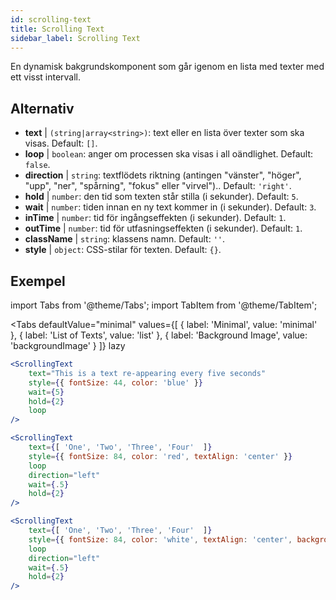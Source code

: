 ```yaml
---
id: scrolling-text
title: Scrolling Text
sidebar_label: Scrolling Text
---
```


En dynamisk bakgrundskomponent som går igenom en lista med texter med ett visst intervall.

## Alternativ

* __text__ | `(string|array<string>)`: text eller en lista över texter som ska visas. Default: `[]`.
* __loop__ | `boolean`: anger om processen ska visas i all oändlighet. Default: `false`.
* __direction__ | `string`: textflödets riktning (antingen "vänster", "höger", "upp", "ner", "spårning", "fokus" eller "virvel").. Default: `'right'`.
* __hold__ | `number`: den tid som texten står stilla (i sekunder). Default: `5`.
* __wait__ | `number`: tiden innan en ny text kommer in (i sekunder). Default: `3`.
* __inTime__ | `number`: tid för ingångseffekten (i sekunder). Default: `1`.
* __outTime__ | `number`: tid för utfasningseffekten (i sekunder). Default: `1`.
* __className__ | `string`: klassens namn. Default: `''`.
* __style__ | `object`: CSS-stilar för texten. Default: `{}`.


## Exempel


import Tabs from '@theme/Tabs';
import TabItem from '@theme/TabItem';

<Tabs
    defaultValue="minimal"
    values={[
        { label: 'Minimal', value: 'minimal' },
        { label: 'List of Texts', value: 'list' },
        { label: 'Background Image', value: 'backgroundImage' }
    ]}
    lazy
>

<TabItem value="minimal">

```jsx live
<ScrollingText
    text="This is a text re-appearing every five seconds"
    style={{ fontSize: 44, color: 'blue' }}
    wait={5}
    hold={2}
    loop
/>
```

</TabItem>

<TabItem value="list">

```jsx live
<ScrollingText
    text={[ 'One', 'Two', 'Three', 'Four'  ]}
    style={{ fontSize: 84, color: 'red', textAlign: 'center' }}
    loop
    direction="left"
    wait={.5}
    hold={2}
/>
```

</TabItem>

<TabItem value="backgroundImage">

```jsx live
<ScrollingText
    text={[ 'One', 'Two', 'Three', 'Four'  ]}
    style={{ fontSize: 84, color: 'white', textAlign: 'center', backgroundImage: 'url(https://bit.ly/3qlRgoR)', backgroundSize: '1200px 200px' }}
    loop
    direction="left"
    wait={.5}
    hold={2}
/>
```

</TabItem>

</Tabs>
